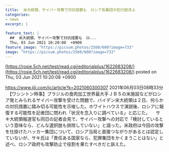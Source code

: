```yaml
---
title:  米大統領、サイバー攻撃で対抗措置も　ロシア系集団の犯行説浮上  
categories:
- news
excerpt: |
  
feature_text: |
  ##  米大統領、サイバー攻撃で対抗措置も　ロ...
  Thu, 03 Jun 2021 10:20:08  +0900
feature_image: "https://picsum.photos/2560/600?image=733"
image: "https://picsum.photos/2560/600?image=733"
---
```


[https://rosie.5ch.net/test/read.cgi/editorialplus/1622683208/](https://rosie.5ch.net/test/read.cgi/editorialplus/1622683208/)
posted on Thu, 03 Jun 2021 10:20:08  +0900

<!--more-->

https://www.jiji.com/jc/article?k=2021060300307 2021年06月03日08時33分 　【ワシントン時事】ブラジルの食肉加工世界最大手ＪＢＳの米施設などがロシア発とみられるサイバー攻撃を受けた問題で、バイデン米大統領は２日、何らかの対抗措置に踏み切る可能性を示唆した。ホワイトハウスで演説後、ロシアに報復する可能性を記者団に問われ「状況を念入りに調べている」と応じた。 　サキ大統領報道官も同日の記者会見で、サイバー攻撃への対応で「検討しているという意味なら、どんな選択肢も排除していない」と語った。米政府は今回の攻撃を仕掛けたハッカー集団について、ロシア当局と直接つながりがあるとは認定していないが、サキ氏は「責任ある国家なら、犯罪集団をかくまうことはない」と述べ、ロシア政府も攻撃防止で役割を果たすべきだと訴えた。
